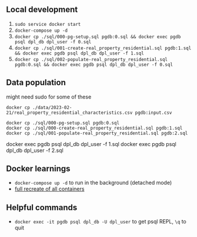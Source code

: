 ## Local development
1. `sudo service docker start`
2. `docker-compose up -d`
3. `docker cp ./sql/000-pg-setup.sql pgdb:0.sql && docker exec pgdb psql dpl_db dpl_user -f 0.sql`
3. `docker cp ./sql/001-create-real_property_residential.sql pgdb:1.sql && docker exec pgdb psql dpl_db dpl_user -f 1.sql`
3. `docker cp ./sql/002-populate-real_property_residential.sql pgdb:0.sql && docker exec pgdb psql dpl_db dpl_user -f 0.sql`


## Data population

might need sudo for some of these

```
docker cp ./data/2023-02-21/real_property_residential_characteristics.csv pgdb:input.csv

docker cp ./sql/000-pg-setup.sql pgdb:0.sql
docker cp ./sql/000-create-real_property_residential.sql pgdb:1.sql
docker cp ./sql/001-populate-real_property_residential.sql pgdb:2.sql
```

docker exec pgdb psql dpl_db dpl_user -f 1.sql
docker exec pgdb psql dpl_db dpl_user -f 2.sql



## Docker learnings

- `docker-compose up -d` to run in the background (detached mode)
- [full recreate of all containers](https://docs.tibco.com/pub/mash-local/4.3.0/doc/html/docker/GUID-BD850566-5B79-4915-987E-430FC38DAAE4.html)

## Helpful commands

- `docker exec -it pgdb psql dpl_db -U dpl_user` to get psql REPL, `\q` to quit